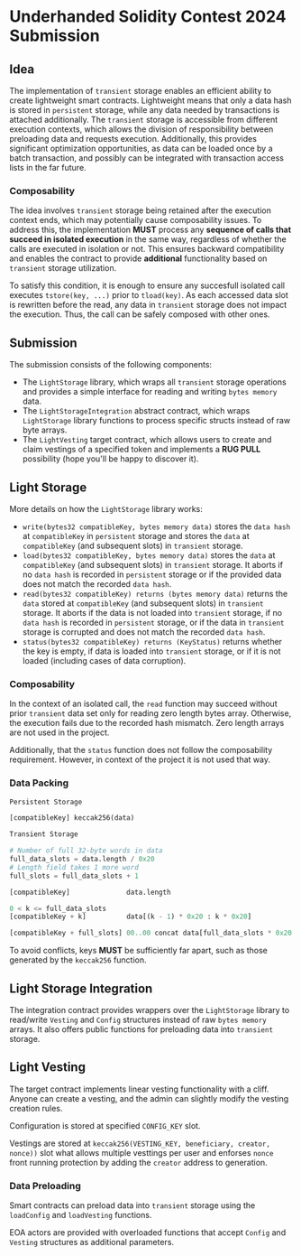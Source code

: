 # Underhanded Solidity Contest 2024 Submission

## Idea

The implementation of `transient` storage enables an efficient ability to create lightweight smart contracts. Lightweight means that only a data hash is stored in `persistent` storage, while any data needed by transactions is attached additionally. The `transient` storage is accessible from different execution contexts, which allows the division of responsibility between preloading data and requests execution. Additionally, this provides significant optimization opportunities, as data can be loaded once by a batch transaction, and possibly can be integrated with transaction access lists in the far future.

### Composability

The idea involves `transient` storage being retained after the execution context ends, which may potentially cause composability issues. To address this, the implementation __MUST__ process any __sequence of calls that succeed in isolated execution__ in the same way, regardless of whether the calls are executed in isolation or not. This ensures backward compatibility and enables the contract to provide __additional__ functionality based on `transient` storage utilization.

To satisfy this condition, it is enough to ensure any succesfull isolated call executes `tstore(key, ...)` prior to `tload(key)`. As each accessed data slot is rewritten before the read, any data in `transient` storage does not impact the execution. Thus, the call can be safely composed with other ones.

## Submission

The submission consists of the following components:
- The `LightStorage` library, which wraps all `transient` storage operations and provides a simple interface for reading and writing `bytes memory` data.
- The `LightStorageIntegration` abstract contract, which wraps `LightStorage` library functions to process specific structs instead of raw byte arrays.
- The `LightVesting` target contract, which allows users to create and claim vestings of a specified token and implements a __RUG PULL__ possibility (hope you'll be happy to discover it).

## Light Storage

More details on how the `LightStorage` library works:
- `write(bytes32 compatibleKey, bytes memory data)` stores the `data hash` at `compatibleKey` in `persistent` storage and stores the `data` at `compatibleKey` (and subsequent slots) in `transient` storage.
- `load(bytes32 compatibleKey, bytes memory data)` stores the `data` at `compatibleKey` (and subsequent slots) in `transient` storage. It aborts if no `data hash` is recorded in `persistent` storage or if the provided data does not match the recorded `data hash`.
- `read(bytes32 compatibleKey) returns (bytes memory data)` returns the `data` stored at `compatibleKey` (and subsequent slots) in `transient` storage. It aborts if the data is not loaded into `transient` storage, if no `data hash` is recorded in `persistent` storage, or if the data in `transient` storage is corrupted and does not match the recorded `data hash`.
- `status(bytes32 compatibleKey) returns (KeyStatus)` returns whether the key is empty, if data is loaded into `transient` storage, or if it is not loaded (including cases of data corruption).

### Composability

In the context of an isolated call, the `read` function may succeed without prior `transient` data set only for reading zero length bytes array. Otherwise, the execution fails due to the recorded hash mismatch. Zero length arrays are not used in the project.

Additionally, that the `status` function does not follow the composability requirement. However, in context of the project it is not used that way.

### Data Packing

```py
Persistent Storage

[compatibleKey] keccak256(data)
```

```py
Transient Storage

# Number of full 32-byte words in data
full_data_slots = data.length / 0x20
# Length field takes 1 more word
full_slots = full_data_slots + 1

[compatibleKey]              data.length

0 < k <= full_data_slots
[compatibleKey + k]          data[(k - 1) * 0x20 : k * 0x20]

[compatibleKey + full_slots] 00..00 concat data[full_data_slots * 0x20 : data.length]
```

To avoid conflicts, keys __MUST__ be sufficiently far apart, such as those generated by the `keccak256` function.

## Light Storage Integration

The integration contract provides wrappers over the `LightStorage` library to read/write `Vesting` and `Config` structures instead of raw `bytes memory` arrays. It also offers public functions for preloading data into `transient` storage.

## Light Vesting

The target contract implements linear vesting functionality with a cliff. Anyone can create a vesting, and the admin can slightly modify the vesting creation rules.

Configuration is stored at specified `CONFIG_KEY` slot.

Vestings are stored at `keccak256(VESTING_KEY, beneficiary, creator, nonce))` slot what allows multiple vesttings per user and enforses `nonce` front running protection by adding the `creator` address to generation.

### Data Preloading

Smart contracts can preload data into `transient` storage using the `loadConfig` and `loadVesting` functions.

EOA actors are provided with overloaded functions that accept `Config` and `Vesting` structures as additional parameters.
